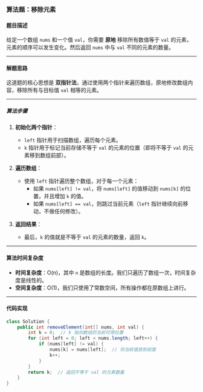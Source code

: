 ### 算法题：移除元素

#### 题目描述
给定一个数组 `nums` 和一个值 `val`，你需要 **原地** 移除所有数值等于 `val` 的元素，元素的顺序可以发生变化。然后返回 `nums` 中与 `val` 不同的元素的数量。

---

#### 解题思路
这道题的核心思想是 **双指针法**，通过使用两个指针来遍历数组，原地修改数组内容，移除所有与目标值 `val` 相等的元素。

---

##### 算法步骤
1. **初始化两个指针**：
   - `left` 指针用于扫描数组，遍历每个元素。
   - `k` 指针用于标记当前存储不等于 `val` 的元素的位置（即将不等于 `val` 的元素移到数组前部）。
   
2. **遍历数组**：
   - 使用 `left` 指针遍历整个数组，对于每一个元素：
     - 如果 `nums[left] != val`，将 `nums[left]` 的值移动到 `nums[k]` 的位置，并且增加 `k` 的值。
     - 如果 `nums[left] == val`，则跳过当前元素（`left` 指针继续向前移动，不做任何修改）。
   
3. **返回结果**：
   - 最后，`k` 的值就是不等于 `val` 的元素的数量，返回 `k`。

---

#### 算法时间复杂度

- **时间复杂度**：O(n)，其中 `n` 是数组的长度。我们只遍历了数组一次，时间复杂度是线性的。
- **空间复杂度**：O(1)，我们只使用了常数空间，所有操作都在原数组上进行。

---

#### 代码实现

```java
class Solution {
    public int removeElement(int[] nums, int val) {
        int k = 0;  // k 指向数组的当前可用位置
        for (int left = 0; left < nums.length; left++) {
            if (nums[left] != val) {
                nums[k] = nums[left];  // 将当前值放到前面
                k++;
            }
        }
        return k;  // 返回不等于 val 的元素数量
    }
}
```